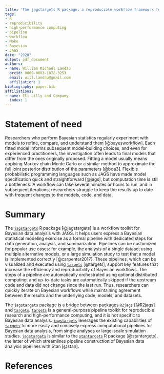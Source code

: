```yaml
---
title: 'The jagstargets R package: a reproducible workflow framework for Bayesian data analysis with JAGS'
tags:
- R
- reproducibility
- high-performance computing
- pipeline
- workflow
- Make
- Bayesian
- JAGS
date: "2020"
output: pdf_document
authors:
- name: William Michael Landau
  orcid: 0000-0003-1878-3253
  email: will.landau@gmail.com
  affiliation: 1
bibliography: paper.bib
affiliations:
- name: Eli Lilly and Company
  index: 1
---
```


# Statement of need

Researchers who perform Bayesian statistics regularly experiment with models to refine, compare, and understand them [@bayesworkflow]. Each fitted model informs subsequent model-building choices, and even for experienced practitioners, the investigation often leads to final models that differ from the ones originally proposed. Fitting a model usually means applying Markov chain Monte Carlo or a similar method to approximate the full joint posterior distribution of the parameters [@bda3]. Flexible probabilistic programming languages such as JAGS have made model specification quick and straightforward [@jags], but computation time is still a bottleneck. A workflow can take several minutes or hours to run, and in subsequent iterations, researchers struggle to keep the results up to date with frequent changes to the models, code, and data.

# Summary

The [`jagstargets`](https://docs.ropensci.org/jagstargets/) R package [@jagstargets] is a workflow toolkit for Bayesian data analysis with JAGS. It helps users express a Bayesian statistical modeling exercise as a formal pipeline with dedicated steps for data generation, analysis, and summarization. Pipelines can be customized for popular use cases: for example, the analysis of a single dataset using multiple alternative models, or a large simulation study to test that a model is implemented correctly [@carpenter2017]. These pipelines, which can be visualized and executed using [`targets`](https://docs.ropensci.org/targets/) [@targets], support key features that increase the efficiency and reproducibility of Bayesian workflows. The steps of a pipeline are automatically orchestrated using optional distributed computing, and up-to-date tasks are automatically skipped if the upstream code and data did not change since the last run. Thus, researchers can quickly iterate on Bayesian workflows while maintaining agreement between the results and the underlying code, models, and datasets.

The [`jagstargets`](https://docs.ropensci.org/jagstargets/) package is a bridge between packages [`R2jags`](https://github.com/suyusung/R2jags) [@R2jags] and [`targets`](https://docs.ropensci.org/targets/). [`targets`](https://docs.ropensci.org/targets/) is a general-purpose pipeline toolkit for reproducible research and high-performance computing, and it is not specific to Bayesian data analysis. [`jagstargets`](https://docs.ropensci.org/jagstargets/) leverages the existing capabilities of [`targets`](https://docs.ropensci.org/targets/) to more easily and concisely express computational pipelines for Bayesian data analysis, from single analyses or large-scale simulation studies. [`jagstargets`](https://docs.ropensci.org/targets/) is similar to the [`stantargets`](https://docs.ropensci.org/stantargets/) R package [@stantargets], the latter of which streamlines pipeline construction of Bayesian data analysis pipelines with Stan [@stan].

# References
